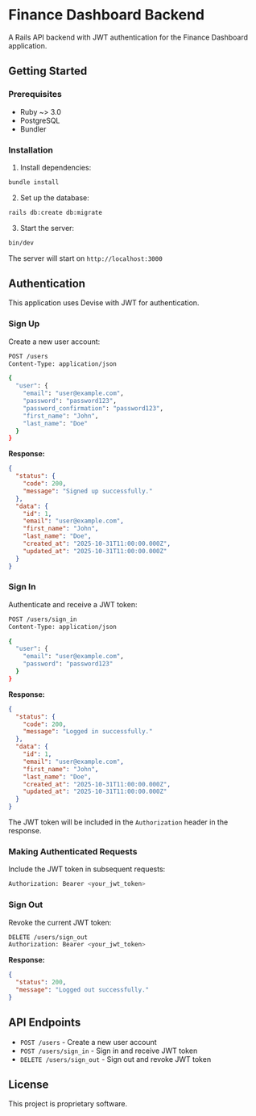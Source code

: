 # Finance Dashboard Backend

A Rails API backend with JWT authentication for the Finance Dashboard application.

## Getting Started

### Prerequisites

* Ruby ~> 3.0
* PostgreSQL
* Bundler

### Installation

1. Install dependencies:
```bash
bundle install
```

2. Set up the database:
```bash
rails db:create db:migrate
```

3. Start the server:
```bash
bin/dev
```

The server will start on `http://localhost:3000`

## Authentication

This application uses Devise with JWT for authentication.

### Sign Up

Create a new user account:

```bash
POST /users
Content-Type: application/json

{
  "user": {
    "email": "user@example.com",
    "password": "password123",
    "password_confirmation": "password123",
    "first_name": "John",
    "last_name": "Doe"
  }
}
```

**Response:**
```json
{
  "status": {
    "code": 200,
    "message": "Signed up successfully."
  },
  "data": {
    "id": 1,
    "email": "user@example.com",
    "first_name": "John",
    "last_name": "Doe",
    "created_at": "2025-10-31T11:00:00.000Z",
    "updated_at": "2025-10-31T11:00:00.000Z"
  }
}
```

### Sign In

Authenticate and receive a JWT token:

```bash
POST /users/sign_in
Content-Type: application/json

{
  "user": {
    "email": "user@example.com",
    "password": "password123"
  }
}
```

**Response:**
```json
{
  "status": {
    "code": 200,
    "message": "Logged in successfully."
  },
  "data": {
    "id": 1,
    "email": "user@example.com",
    "first_name": "John",
    "last_name": "Doe",
    "created_at": "2025-10-31T11:00:00.000Z",
    "updated_at": "2025-10-31T11:00:00.000Z"
  }
}
```

The JWT token will be included in the `Authorization` header in the response.

### Making Authenticated Requests

Include the JWT token in subsequent requests:

```bash
Authorization: Bearer <your_jwt_token>
```

### Sign Out

Revoke the current JWT token:

```bash
DELETE /users/sign_out
Authorization: Bearer <your_jwt_token>
```

**Response:**
```json
{
  "status": 200,
  "message": "Logged out successfully."
}
```

## API Endpoints

* `POST /users` - Create a new user account
* `POST /users/sign_in` - Sign in and receive JWT token
* `DELETE /users/sign_out` - Sign out and revoke JWT token

## License

This project is proprietary software.
